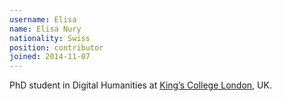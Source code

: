```yaml
---
username: Elisa
name: Elisa Nury
nationality: Swiss
position: contributor
joined: 2014-11-07
---
```

PhD student in Digital Humanities at [King’s College London](http://www.kcl.ac.uk/index.aspx), UK.
